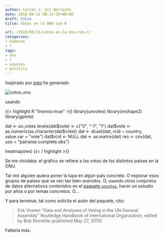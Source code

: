 ```yaml
---
author: Carlos J. Gil Bellosta
date: 2016-09-21 08:13:25+00:00
draft: false
title: Votos en la ONU con R

url: /2016/09/21/votos-en-la-onu-con-r/
categories:
- números
- r
tags:
- onu
- r
- unvotes
- política
---
```


Inspirado por [esto](http://enelmargen.org/datascience/un-voting-patterns/) he generado

![votos_onu](/wp-uploads/2016/09/votos_onu.png#center)

usando

{{< highlight R "linenos=true" >}}
library(unvotes)
library(reshape2)
library(gplots)

dat <- un_votes
levels(dat$vote) <- c("0", "-1", "1")
dat$vote <- as.numeric(as.character(dat$vote))
dat <- dcast(dat, rcid ~ country, value.var = "vote")
dat$rcid <- NULL
dat <- as.matrix(dat)
res <- cov(dat, use = "pairwise.complete.obs")

heatmap(res)
{{< / highlight >}}

Se me olvidaba: el gráfico se refiere a los votos de los distintos países en la ONU.

Tal vez alguien quiera poner la lupa en algún país concreto. O explorar esos grupos de países que se ven tan bien avenidos. O, usando otros conjuntos de datos alternativos contenidos en el [paquete `unvotes`](https://github.com/dgrtwo/unvotes), hacer un estudio por años o por temas concretos. O...

Y para terminar, tal como solicita el autor del paquete, cito:

> Erik Voeten "Data and Analyses of Voting in the UN General Assembly" Routledge Handbook of International Organization, edited by Bob Reinalda (published May 27, 2013)

Faltaría más.